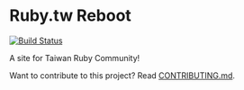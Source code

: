 # Ruby.tw Reboot

[![Build Status](https://travis-ci.org/travis-ci/travis-api.svg?branch=master)](https://travis-ci.org/travis-ci/travis-api.svg)

A site for Taiwan Ruby Community!

Want to contribute to this project? Read [CONTRIBUTING.md](/CONTRIBUTING.md).
